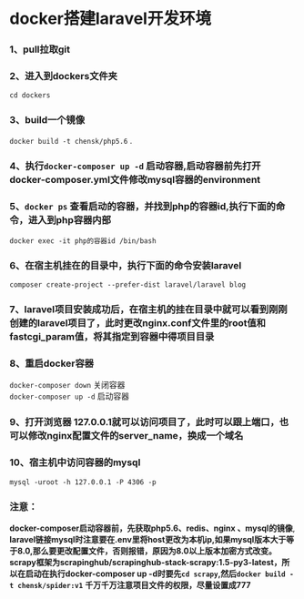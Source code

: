 # docker搭建laravel开发环境

### **1、pull拉取git<br>**

### **2、进入到dockers文件夹<br>**
`cd dockers`<br>

### **3、build一个镜像<br>**
`docker build -t chensk/php5.6` .<br>

### **4、执行`docker-composer up -d` 启动容器,启动容器前先打开docker-composer.yml文件修改mysql容器的environment<br>**

### **5、`docker ps` 查看启动的容器，并找到php的容器id,执行下面的命令，进入到php容器内部<br>**
`docker exec -it php的容器id /bin/bash`

### **6、在宿主机挂在的目录中，执行下面的命令安装laravel** <br>
`composer create-project --prefer-dist laravel/laravel blog`

### **7、laravel项目安装成功后，在宿主机的挂在目录中就可以看到刚刚创建的laravel项目了，此时更改nginx.conf文件里的root值和fastcgi_param值，将其指定到容器中得项目目录** <br>

### **8、重启docker容器** <br>
`docker-composer down` 关闭容器<br>
`docker-composer up -d` 启动容器<br>
### **9、打开浏览器 127.0.0.1就可以访问项目了，此时可以跟上端口，也可以修改nginx配置文件的server_name，换成一个域名** <br>

### **10、宿主机中访问容器的mysql**<br>
`mysql -uroot -h 127.0.0.1 -P 4306 -p`

### 注意：<br>
**docker-composer启动容器前，先获取php5.6、redis、nginx 、mysql的镜像**,
**laravel链接mysql时注意要在.env里将host更改为本机ip,如果mysql版本大于等于8.0,那么要更改配置文件，否则报错，原因为8.0以上版本加密方式改变。**
**scrapy框架为scrapinghub/scrapinghub-stack-scrapy:1.5-py3-latest，所以在启动在执行docker-composer up -d时要先`cd scrapy`,然后`docker build -t chensk/spider:v1`**
**千万千万注意项目文件的权限，尽量设置成777**
